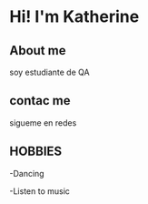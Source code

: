 # Hi! I'm Katherine

## About me 
soy estudiante de QA
## contac me

sigueme en redes

## HOBBIES

 -Dancing

 -Listen to music

